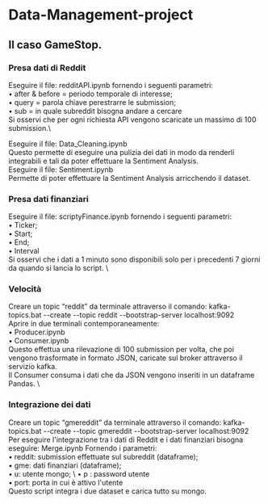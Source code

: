 # Data-Management-project 
## Il caso GameStop. 
### Presa dati di Reddit 
Eseguire il file: redditAPI.ipynb fornendo i seguenti parametri: \
• after & before = periodo temporale di interesse; \
• query = parola chiave perestrarre le submission; \
• sub = in quale subreddit bisogna andare a cercare\
Si osservi che per ogni richiesta API vengono scaricate un massimo di 100 submission.\

Eseguire il file:
Data_Cleaning.ipynb \
Questo permette di eseguire una pulizia dei dati in modo da renderli integrabili e tali da poter 
effettuare la Sentiment Analysis.\
Eseguire il file:
Sentiment.ipynb \
Permette di poter effettuare la Sentiment Analysis arricchendo il dataset. 
### Presa dati finanziari
Eseguire il file:
scriptyFinance.ipynb
fornendo i seguenti parametri: \
• Ticker; \
• Start; \
• End; \
• Interval \
Si osservi che i dati a 1 minuto sono disponibili solo per i precedenti 7 giorni da quando si lancia lo 
script. \
### Velocità
Creare un topic “reddit” da terminale attraverso il comando:
kafka-topics.bat --create --topic reddit --bootstrap-server localhost:9092 \
Aprire in due terminali contemporaneamente: \
• Producer.ipynb \
• Consumer.ipynb \
Questo effettua una rilevazione di 100 submission per volta, che poi vengono trasformate in 
formato JSON, caricate sul broker attraverso il servizio kafka. \
Il Consumer consuma i dati che da JSON vengono inseriti in un dataframe Pandas. \
### Integrazione dei dati
Creare un topic “gmereddit” da terminale attraverso il comando:
kafka-topics.bat --create --topic gmereddit --bootstrap-server localhost:9092 \
Per eseguire l'integrazione tra i dati di Reddit e i dati finanziari bisogna eseguire:
Merge.ipynb
Fornendo i parametri: \
• reddit: submission effettuate sul subreddit (dataframe); \
• gme: dati finanziari (dataframe); \
• u: utente mongo; \ 
• p : password utente \
• port: porta in cui è attivo l'utente \
Questo script integra i due dataset e carica tutto su mongo.
